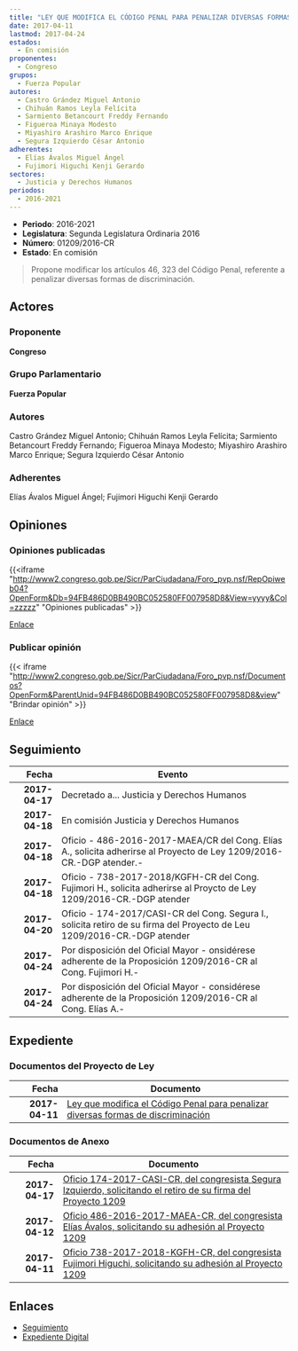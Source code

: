 ```yaml
---
title: "LEY QUE MODIFICA EL CÓDIGO PENAL PARA PENALIZAR DIVERSAS FORMAS DE DISCRIMINACIÓN"
date: 2017-04-11
lastmod: 2017-04-24
estados: 
  - En comisión
proponentes: 
  - Congreso
grupos: 
  - Fuerza Popular
autores: 
  - Castro Grández Miguel Antonio
  - Chihuán Ramos Leyla Felícita
  - Sarmiento Betancourt Freddy Fernando
  - Figueroa Minaya Modesto
  - Miyashiro Arashiro Marco Enrique
  - Segura Izquierdo César Antonio
adherentes: 
  - Elías Ávalos Miguel Ángel
  - Fujimori Higuchi Kenji Gerardo
sectores: 
  - Justicia y Derechos Humanos
periodos: 
  - 2016-2021
---
```


- **Periodo**: 2016-2021
- **Legislatura**: Segunda Legislatura Ordinaria 2016
- **Número**: 01209/2016-CR
- **Estado**: En comisión

> Propone modificar los artículos 46, 323 del Código Penal, referente a penalizar diversas formas de discriminación.


## Actores

### Proponente

**Congreso**

### Grupo Parlamentario

**Fuerza Popular**

### Autores

Castro Grández Miguel Antonio; Chihuán Ramos Leyla Felícita; Sarmiento Betancourt Freddy Fernando; Figueroa Minaya Modesto; Miyashiro Arashiro Marco Enrique; Segura Izquierdo César Antonio

### Adherentes

Elías Ávalos Miguel Ángel; Fujimori Higuchi Kenji Gerardo


## Opiniones

### Opiniones publicadas

{{<iframe "http://www2.congreso.gob.pe/Sicr/ParCiudadana/Foro_pvp.nsf/RepOpiweb04?OpenForm&Db=94FB486D0BB490BC052580FF007958D8&View=yyyy&Col=zzzzz" "Opiniones publicadas" >}}

[Enlace](http://www2.congreso.gob.pe/Sicr/ParCiudadana/Foro_pvp.nsf/RepOpiweb04?OpenForm&Db=94FB486D0BB490BC052580FF007958D8&View=yyyy&Col=zzzzz)
### Publicar opinión

{{< iframe "http://www2.congreso.gob.pe/Sicr/ParCiudadana/Foro_pvp.nsf/Documentos?OpenForm&ParentUnid=94FB486D0BB490BC052580FF007958D8&view" "Brindar opinión" >}}

[Enlace](http://www2.congreso.gob.pe/Sicr/ParCiudadana/Foro_pvp.nsf/Documentos?OpenForm&ParentUnid=94FB486D0BB490BC052580FF007958D8&view)

## Seguimiento

| Fecha | Evento |
|------:|--------|
| **2017-04-17** | Decretado a... Justicia y Derechos Humanos|
| **2017-04-18** | En comisión Justicia y Derechos Humanos|
| **2017-04-18** | Oficio - 486-2016-2017-MAEA/CR del Cong. Elías A., solicita adherirse al Proyecto de Ley 1209/2016-CR.-DGP atender.-|
| **2017-04-18** | Oficio - 738-2017-2018/KGFH-CR del Cong. Fujimori H., solicita adherirse al Proycto de Ley 1209/2016-CR.-DGP atender|
| **2017-04-20** | Oficio - 174-2017/CASI-CR del Cong. Segura I., solicita retiro de su firma del Proyecto de Leu 1209/2016-CR.-DGP atender|
| **2017-04-24** | Por disposición del Oficial Mayor - onsidérese adherente de la Proposición 1209/2016-CR al Cong. Fujimori H.-|
| **2017-04-24** | Por disposición del Oficial Mayor - considérese adherente de la Proposición 1209/2016-CR al Cong. Elías A.-|


## Expediente


### Documentos del Proyecto de Ley

| Fecha | Documento |
|------:|--------|
| **2017-04-11** | [Ley que modifica el Código Penal para penalizar diversas formas de discriminación](http://www.leyes.congreso.gob.pe/Documentos/2016_2021/Proyectos_de_Ley_y_de_Resoluciones_Legislativas/PL0120920170411..pdf) |

### Documentos de Anexo

| Fecha | Documento |
|------:|--------|
| **2017-04-17** | [Oficio 174-2017-CASI-CR, del congresista Segura Izquierdo, solicitando el retiro de su firma del Proyecto 1209](http://www.leyes.congreso.gob.pe/Documentos/2016_2021/Oficios/Congresistas/OFICIO-174-2017-CASI-CR.pdf) |
| **2017-04-12** | [Oficio 486-2016-2017-MAEA-CR, del congresista Elías Ávalos, solicitando su adhesión al Proyecto 1209](http://www.leyes.congreso.gob.pe/Documentos/2016_2021/Adhesiones/Proyectos_de_Ley/OFICIO-486-2016-2017-MAEA-CR.pdf) |
| **2017-04-11** | [Oficio 738-2017-2018-KGFH-CR, del congresista Fujimori Higuchi, solicitando su adhesión al Proyecto 1209](http://www.leyes.congreso.gob.pe/Documentos/2016_2021/Adhesiones/Proyectos_de_Ley/OFICIO-738-2017-2018-KGFH-CR.pdf) |

## Enlaces 

- [Seguimiento](http://www2.congreso.gob.pe/Sicr/TraDocEstProc/CLProLey2016.nsf/f7fff46988ca05b1052578e100829cc7/23d880612fbf5e24052580ff0080b8c2?OpenDocument)
- [Expediente Digital](http://www2.congreso.gob.pe/Sicr/TraDocEstProc/CLProLey2016.nsf/f7fff46988ca05b1052578e100829cc7/23d880612fbf5e24052580ff0080b8c2?OpenDocument&Click=05257FB7005EB655.eb71d0cf91d8294e05256cdf006b5706/$Body/0.1C6C)
